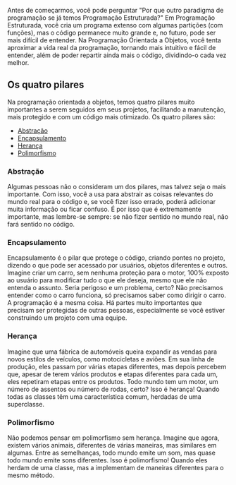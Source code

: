 Antes de começarmos, você pode perguntar "Por que outro paradigma de programação se já temos Programação Estruturada?"
Em Programação Estruturada, você cria um programa extenso com algumas partições (com funções), mas o código permanece muito grande e, no futuro, pode ser mais difícil de entender.
Na Programação Orientada a Objetos, você tenta aproximar a vida real da programação, tornando mais intuitivo e fácil de entender, além de poder repartir ainda mais o código, dividindo-o cada vez melhor.


## Os quatro pilares
Na programação orientada a objetos, temos quatro pilares muito importantes a serem seguidos em seus projetos, facilitando a manutenção, mais protegido e com um código mais otimizado. Os quatro pilares são:
 - [Abstração]()
 - [Encapsulamento]()
 - [Herança]()
 - [Polimorfismo]()

### Abstração
Algumas pessoas não o consideram um dos pilares, mas talvez seja o mais importante. Com isso, você a usa para abstrair as coisas relevantes do mundo real para o código e, se você fizer isso errado, poderá adicionar muita informação ou ficar confuso. É por isso que é extremamente importante, mas lembre-se sempre: se não fizer sentido no mundo real, não fará sentido no código.

### Encapsulamento
Encapsulamento é o pilar que protege o código, criando pontes no projeto, dizendo o que pode ser acessado por usuários, objetos diferentes e outros. Imagine criar um carro, sem nenhuma proteção para o motor, 100% exposto ao usuário para modificar tudo o que ele deseja, mesmo que ele não entenda o assunto. Seria perigoso e um problema, certo? Não precisamos entender como o carro funciona, só precisamos saber como dirigir o carro. A programação é a mesma coisa. Há partes muito importantes que precisam ser protegidas de outras pessoas, especialmente se você estiver construindo um projeto com uma equipe.

### Herança
Imagine que uma fábrica de automóveis queira expandir as vendas para novos estilos de veículos, como motocicletas e aviões. Em sua linha de produção, eles passam por várias etapas diferentes, mas depois percebem que, apesar de terem vários produtos e etapas diferentes para cada um, eles repetiram etapas entre os produtos. Todo mundo tem um motor, um número de assentos ou número de rodas, certo? Isso é herança! Quando todas as classes têm uma característica comum, herdadas de uma superclasse.

### Polimorfismo
Não podemos pensar em polimorfismo sem herança. Imagine que agora, existem vários animais, diferentes de várias maneiras, mas similares em algumas. Entre as semelhanças, todo mundo emite um som, mas quase todo mundo emite sons diferentes. Isso é polimorfismo! Quando eles herdam de uma classe, mas a implementam de maneiras diferentes para o mesmo método.
